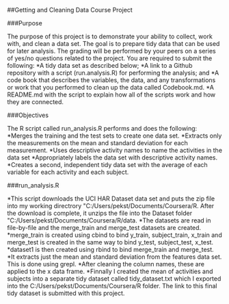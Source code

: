 ##Getting and Cleaning Data Course Project

###Purpose

The purpose of this project is to demonstrate your ability to collect, work with, and clean a data set. The goal is to prepare tidy data that can be used for later analysis. The grading will be performed by your peers on a series of yes/no questions related to the project. You are required to submit the following:
*A tidy data set as described below;
*A link to a Github repository with a script (run.analysis.R) for performing the analysis; and
*A code book that describes the variables, the data, and any transformations or work that you performed to clean up the data called Codebook.md.
*A README.md with the script to explain how all of the scripts work and how they are connected.

###Objectives

The R script called run_analysis.R performs and does the following:
*Merges the training and the test sets to create one data set.
*Extracts only the measurements on the mean and standard deviation for each measurement.
*Uses descriptive activity names to name the activities in the data set
*Appropriately labels the data set with descriptive activity names.
*Creates a second, independent tidy data set with the average of each variable for each activity and each subject.

###run_analysis.R

*This script downloads the UCI HAR Dataset data set and puts the zip file into my working directrory "C:/Users/pekst/Documents/Coursera/R. After the download is complete, it unzips the file into the Dataset folder "C:/Users/pekst/Documents/Coursera/R/data.
*The datasets are read in file-by-file and the merge_train and merge_test datasets are created.
*merge_train is created using cbind to bind y_train, subject_train, x_train and merge_test is created in the same way to bind y_test, subject_test, x_test.
*dataset1 is then created using rbind to bind merge_train and merge_test.
*It extracts just the mean and standard deviation from the features data set. This is done using grepl.
*After cleaning the column names, these are applied to the x data frame.
*Finnally I created the mean of activities and subjects into a separate tidy dataset called tidy_dataset.txt which I exported into the C:/Users/pekst/Documents/Coursera/R folder. The link to this final tidy dataset is submitted with this project. 
